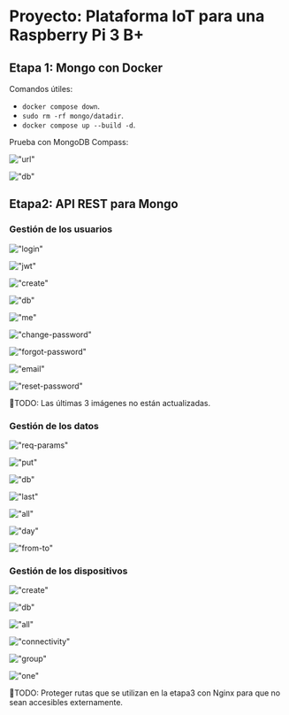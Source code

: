# Proyecto: Plataforma IoT para una Raspberry Pi 3 B+

## Etapa 1: Mongo con Docker

Comandos útiles:

- `docker compose down`.
- `sudo rm -rf mongo/datadir`.
- `docker compose up --build -d`.

Prueba con MongoDB Compass:

!["url"](./imagenes/etapa1/1-url.png)

!["db"](./imagenes/etapa1/2-db.png)

## Etapa2: API REST para Mongo

### Gestión de los usuarios

!["login"](./imagenes/etapa2/usuarios/1-login.png)

!["jwt"](./imagenes/etapa2/usuarios/2-jwt.png)

!["create"](./imagenes/etapa2/usuarios/3-create.png)

!["db"](./imagenes/etapa2/usuarios/4-db.png)

!["me"](./imagenes/etapa2/usuarios/5-me.png)

!["change-password"](./imagenes/etapa2/usuarios/6-change-password.png)

!["forgot-password"](./imagenes/etapa2/usuarios/7-forgot-password.png)

!["email"](./imagenes/etapa2/usuarios/8-email.png)

!["reset-password"](./imagenes/etapa2/usuarios/9-reset-password.png)

📝TODO: Las últimas 3 imágenes no están actualizadas.

### Gestión de los datos

!["req-params"](./imagenes/etapa2/data/1-req-params.png)

!["put"](./imagenes/etapa2/data/2-put.png)

!["db"](./imagenes/etapa2/data/3-db.png)

!["last"](./imagenes/etapa2/data/4-last.png)

!["all"](./imagenes/etapa2/data/5-all.png)

!["day"](./imagenes/etapa2/data/6-day.png)

!["from-to"](./imagenes/etapa2/data/7-from-to.png)

### Gestión de los dispositivos

!["create"](./imagenes/etapa2/dispositivos/1-create.png)

!["db"](./imagenes/etapa2/dispositivos/2-db.png)

!["all"](./imagenes/etapa2/dispositivos/3-all.png)

!["connectivity"](./imagenes/etapa2/dispositivos/4-connectivity.png)

!["group"](./imagenes/etapa2/dispositivos/5-group.png)

!["one"](./imagenes/etapa2/dispositivos/6-one.png)

📝TODO: Proteger rutas que se utilizan en la etapa3 con Nginx para que no sean accesibles externamente.